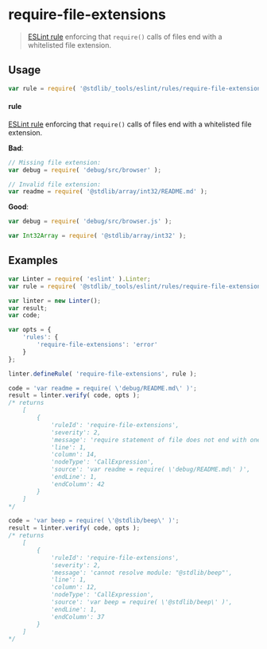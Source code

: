 <!--

@license Apache-2.0

Copyright (c) 2018 The Stdlib Authors.

Licensed under the Apache License, Version 2.0 (the "License");
you may not use this file except in compliance with the License.
You may obtain a copy of the License at

   http://www.apache.org/licenses/LICENSE-2.0

Unless required by applicable law or agreed to in writing, software
distributed under the License is distributed on an "AS IS" BASIS,
WITHOUT WARRANTIES OR CONDITIONS OF ANY KIND, either express or implied.
See the License for the specific language governing permissions and
limitations under the License.

-->

# require-file-extensions

> [ESLint rule][eslint-rules] enforcing that `require()` calls of files end with a whitelisted file extension.

<section class="intro">

</section>

<!-- /.intro -->

<section class="usage">

## Usage

```javascript
var rule = require( '@stdlib/_tools/eslint/rules/require-file-extensions' );
```

#### rule

[ESLint rule][eslint-rules] enforcing that `require()` calls of files end with a whitelisted file extension.

**Bad**:

<!-- run-disable -->

<!-- eslint-disable stdlib/require-file-extensions -->

```javascript
// Missing file extension:
var debug = require( 'debug/src/browser' );

// Invalid file extension:
var readme = require( '@stdlib/array/int32/README.md' );
```

**Good**:

```javascript
var debug = require( 'debug/src/browser.js' );

var Int32Array = require( '@stdlib/array/int32' );
```

</section>

<!-- /.usage -->

<section class="examples">

## Examples

<!-- eslint no-undef: "error" -->

```javascript
var Linter = require( 'eslint' ).Linter;
var rule = require( '@stdlib/_tools/eslint/rules/require-file-extensions' );

var linter = new Linter();
var result;
var code;

var opts = {
    'rules': {
        'require-file-extensions': 'error'
    }
};

linter.defineRule( 'require-file-extensions', rule );

code = 'var readme = require( \'debug/README.md\' )';
result = linter.verify( code, opts );
/* returns
    [
        {
            'ruleId': 'require-file-extensions',
            'severity': 2,
            'message': 'require statement of file does not end with one of the whitelisted file extensions (.js,.json,.node). Value: debug/README.md',
            'line': 1,
            'column': 14,
            'nodeType': 'CallExpression',
            'source': 'var readme = require( \'debug/README.md\' )',
            'endLine': 1,
            'endColumn': 42
        }
    ]
*/

code = 'var beep = require( \'@stdlib/beep\' )';
result = linter.verify( code, opts );
/* returns
    [
        {
            'ruleId': 'require-file-extensions',
            'severity': 2,
            'message': 'cannot resolve module: "@stdlib/beep"',
            'line': 1,
            'column': 12,
            'nodeType': 'CallExpression',
            'source': 'var beep = require( \'@stdlib/beep\' )',
            'endLine': 1,
            'endColumn': 37
        }
    ]
*/
```

</section>

<!-- /.examples -->

<section class="links">

[eslint-rules]: https://eslint.org/docs/developer-guide/working-with-rules

</section>

<!-- /.links -->
